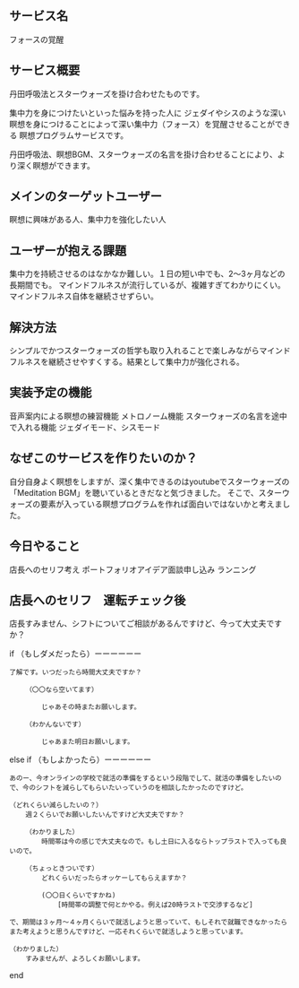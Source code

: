 ## サービス名
フォースの覚醒

## サービス概要
丹田呼吸法とスターウォーズを掛け合わせたものです。

集中力を身につけたいといった悩みを持った人に
ジェダイやシスのような深い瞑想を身につけることによって深い集中力（フォース）を覚醒させることができる
瞑想プログラムサービスです。

丹田呼吸法、瞑想BGM、スターウォーズの名言を掛け合わせることにより、より深く瞑想ができます。

## メインのターゲットユーザー
瞑想に興味がある人、集中力を強化したい人

## ユーザーが抱える課題
集中力を持続させるのはなかなか難しい。１日の短い中でも、2〜3ヶ月などの長期間でも。
マインドフルネスが流行しているが、複雑すぎてわかりにくい。
マインドフルネス自体を継続させずらい。

## 解決方法
シンプルでかつスターウォーズの哲学も取り入れることで楽しみながらマインドフルネスを継続させやすくする。結果として集中力が強化される。

## 実装予定の機能
音声案内による瞑想の練習機能
メトロノーム機能
スターウォーズの名言を途中で入れる機能
ジェダイモード、シスモード

## なぜこのサービスを作りたいのか？
自分自身よく瞑想をしますが、深く集中できるのはyoutubeでスターウォーズの「Meditation BGM」を聴いているときだなと気づきました。
そこで、スターウォーズの要素が入っている瞑想プログラムを作れば面白いではないかと考えました。

## 今日やること
店長へのセリフ考え
ポートフォリオアイデア面談申し込み
ランニング

## 店長へのセリフ　運転チェック後

店長すみません、シフトについてご相談があるんですけど、今って大丈夫ですか？

if （もしダメだったら）ーーーーーー

    了解です。いつだったら時間大丈夫ですか？

        （〇〇なら空いてます）

            じゃあその時またお願いします。

        （わかんないです）

            じゃあまた明日お願いします。　

else if （もしよかったら）ーーーーーー

    あのー、今オンラインの学校で就活の準備をするという段階でして、就活の準備をしたいので、今のシフトを減らしてもらいたいっていうのを相談したかったのですけど。

    （どれくらい減らしたいの？）
        週２くらいでお願いしたいんですけど大丈夫ですか？

        （わかりました）
            時間帯は今の感じで大丈夫なので。もし土日に入るならトップラストで入っても良いので。

        （ちょっときついです）
            どれくらいだったらオッケーしてもらえますか？

            (〇〇日くらいですかね)
                [時間帯の調整で何とかやる。例えば20時ラストで交渉するなど]
    
    で、期間は３ヶ月〜４ヶ月くらいで就活しようと思っていて、もしそれで就職できなかったらまた考えようと思うんですけど、一応それくらいで就活しようと思っています。

    （わかりました）
        すみませんが、よろしくお願いします。

end